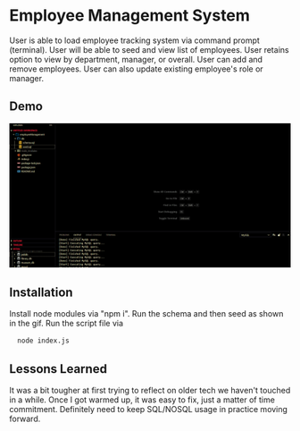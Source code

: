 
# Employee Management System

User is able to load employee tracking system via command prompt (terminal). User will be able to seed and view list of employees. User retains option to view by department, manager, or overall. User can add and remove employees. User can also update existing employee's role or manager.
## Demo

![ Alt text](./demo.gif)
## Installation

Install node modules via "npm i".
Run the schema and then seed as shown in the gif.
Run the script file via 

```bash
  node index.js
```
    
## Lessons Learned

It was a bit tougher at first trying to reflect on older tech we haven't touched in a while. Once I got warmed up, it was easy to fix, just a matter of time commitment. Definitely need to keep SQL/NOSQL usage in practice moving forward.